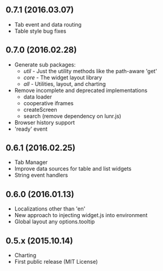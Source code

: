 
0.7.1 (2016.03.07)
--
* Tab event and data routing
* Table style bug fixes

0.7.0 (2016.02.28)
--
* Generate sub packages:
  - *util* - Just the utility methods like the path-aware 'get'
  - *core* - The widget layout library
  - *all* - Utilities, layout, and charting
* Remove incomplete and deprecated implementations
  - data loader
  - cooperative iframes
  - createScreen
  - search (remove dependency on lunr.js)
* Browser history support
* 'ready' event

0.6.1 (2016.02.25)
--
* Tab Manager
* Improve data sources for table and list widgets
* String event handlers

0.6.0 (2016.01.13)
--
* Localizations other than 'en'
* New approach to injecting widget.js into environment
* Global layout any options.tooltip

0.5.x (2015.10.14)
--
* Charting
* First public release (MIT License)
